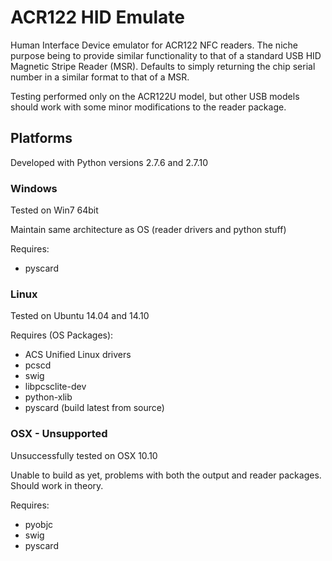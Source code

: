 # ACR122 HID Emulate
Human Interface Device emulator for ACR122 NFC readers. The niche purpose being to provide similar functionality to that of a standard USB HID Magnetic Stripe Reader (MSR). Defaults to simply returning the chip serial number in a similar format to that of a MSR.

Testing performed only on the ACR122U model, but other USB models should work with some minor modifications to the reader package.

## Platforms
Developed with Python versions 2.7.6 and 2.7.10

### Windows
Tested on Win7 64bit

Maintain same architecture as OS (reader drivers and python stuff)

Requires:

* pyscard

### Linux
Tested on Ubuntu 14.04 and 14.10

Requires (OS Packages):

* ACS Unified Linux drivers
* pcscd
* swig
* libpcsclite-dev
* python-xlib
* pyscard (build latest from source)

### OSX - Unsupported
Unsuccessfully tested on OSX 10.10

Unable to build as yet, problems with both the output and reader packages. Should work in theory.

Requires:

* pyobjc
* swig
* pyscard

